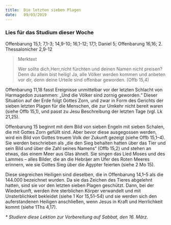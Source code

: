 ```yaml
---
title:  Die letzten sieben Plagen
date:   09/03/2019
---
```


### Lies für das Studium dieser Woche
Offenbarung 15,1; 7,1-3; 14,9-10; 16,1-12; 17,1; Daniel 5; Offenbarung 16,16; 2. Thessalonicher 2,9-12

> <p>Merktext</p>
>Wer sollte dich,Herr,nicht fürchten und deinen Namen nicht preisen? Denn du allein bist heilig! Ja, alle Völker werden kommen und anbeten vor dir, denn deine Urteile sind offenbar geworden. (Offb 15,4)

Offenbarung 11,18 fasst Ereignisse unmittelbar vor der letzten Schlacht von Harmagedon zusammen: „Und die Völker sind zornig geworden.“ Dieser Situation auf der Erde folgt Gottes Zorn, und zwar in Form des Gerichts der sieben letzten Plagen für die Menschen, die zur Umkehr nicht bereit waren (siehe Offb 15,1), und passt zu Jesu Beschreibung der letzten Tage (vgl. Lk 21,25).

Offenbarung 15 beginnt mit dem Bild von sieben Engeln mit sieben Schalen, die mit Gottes Zorn gefüllt sind. Aber bevor diese ausgegossen werden, wird ein Bild von Gottes treuem Volk der Zukunft gezeigt (siehe Offb 15,1–4). Sie werden beschrieben als „die den Sieg behalten hatten über das Tier und sein Bild und über die Zahl seines Namens“ (Offb 15,2) und stehen an etwas, das einem Meer aus Glas ähnelt. Sie singen das Lied Moses und des Lammes – alles Bilder, die an die Hebräer am Ufer des Roten Meeres erinnern, wie sie Gottes Sieg über die Ägypter feierten (siehe 2 Mo 15).

Diese siegreichen Heiligen sind dieselben, die in Offenbarung 14,1–5 als die 144.000 bezeichnet wurden. Da sie das Zeichen des Tieres abgelehnt hatten, sind sie vor den letzten sieben Plagen geschützt. Dann, bei der Wiederkunft, werden ihre sterblichen Körper verwandelt und mit Unsterblichkeit bekleidet (siehe 1 Kor 15,51–54) und sie werden sich den auferstandenen Heiligen anschließen, wenn Jesus in Kraft und Herrlichkeit kommt (siehe 1Ths 4,17).

_* Studiere diese Lektion zur Vorbereitung auf Sabbat, den 16. März._
